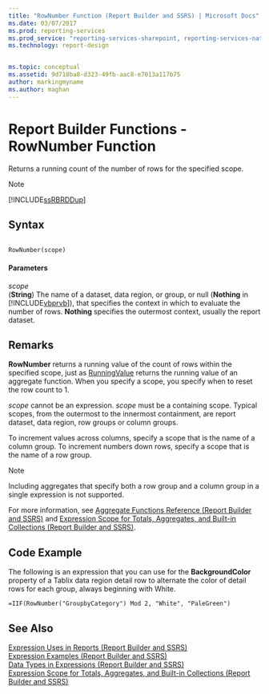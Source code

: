 ```yaml
---
title: "RowNumber Function (Report Builder and SSRS) | Microsoft Docs"
ms.date: 03/07/2017
ms.prod: reporting-services
ms.prod_service: "reporting-services-sharepoint, reporting-services-native"
ms.technology: report-design


ms.topic: conceptual
ms.assetid: 9d718ba8-d323-49fb-aac8-e7013a117b75
author: markingmyname
ms.author: maghan
---
```

# Report Builder Functions - RowNumber Function
  Returns a running count of the number of rows for the specified scope.  
  
> [!NOTE]  
>  [!INCLUDE[ssRBRDDup](../../includes/ssrbrddup-md.md)]  
  
## Syntax  
  
```  
  
RowNumber(scope)  
```  
  
#### Parameters  
 *scope*  
 (**String**) The name of a dataset, data region, or group, or null (**Nothing** in [!INCLUDE[vbprvb](../../includes/vbprvb-md.md)]), that specifies the context in which to evaluate the number of rows. **Nothing** specifies the outermost context, usually the report dataset.  
  
## Remarks  
 **RowNumber** returns a running value of the count of rows within the specified scope, just as [RunningValue](../../reporting-services/report-design/report-builder-functions-runningvalue-function.md) returns the running value of an aggregate function. When you specify a scope, you specify when to reset the row count to 1.  
  
 *scope* cannot be an expression. *scope* must be a containing scope. Typical scopes, from the outermost to the innermost containment, are report dataset, data region, row groups or column groups.  
  
 To increment values across columns, specify a scope that is the name of a column group. To increment numbers down rows, specify a scope that is the name of a row group.  
  
> [!NOTE]  
>  Including aggregates that specify both a row group and a column group in a single expression is not supported.  
  
 For more information, see [Aggregate Functions Reference &#40;Report Builder and SSRS&#41;](../../reporting-services/report-design/report-builder-functions-aggregate-functions-reference.md) and [Expression Scope for Totals, Aggregates, and Built-in Collections &#40;Report Builder and SSRS&#41;](../../reporting-services/report-design/expression-scope-for-totals-aggregates-and-built-in-collections.md).  
  
## Code Example  
 The following is an expression that you can use for the **BackgroundColor** property of a Tablix data region detail row to alternate the color of detail rows for each group, always beginning with White.  
  
```  
=IIF(RowNumber("GroupbyCategory") Mod 2, "White", "PaleGreen")  
```  
  
## See Also  
 [Expression Uses in Reports &#40;Report Builder and SSRS&#41;](../../reporting-services/report-design/expression-uses-in-reports-report-builder-and-ssrs.md)   
 [Expression Examples &#40;Report Builder and SSRS&#41;](../../reporting-services/report-design/expression-examples-report-builder-and-ssrs.md)   
 [Data Types in Expressions &#40;Report Builder and SSRS&#41;](../../reporting-services/report-design/data-types-in-expressions-report-builder-and-ssrs.md)   
 [Expression Scope for Totals, Aggregates, and Built-in Collections &#40;Report Builder and SSRS&#41;](../../reporting-services/report-design/expression-scope-for-totals-aggregates-and-built-in-collections.md)  
  
  
